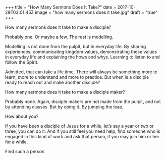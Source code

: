 +++
title = "How Many Sermons Does It Take?"
date = 2017-10-28T03:01:45Z
image = "how many sermons does it take.jpg"
draft = "true"
+++

How many sermons does it take to make a disciple?

Probably one. Or maybe a few. The rest is modelling. 

Modelling is not done from the pulpit, but in everyday life. By sharing experiences, communicating kingdom values, demonstrating these values in everyday life and explaining the hows and whys. Learning to listen to and  follow the Spirit.

Admitted, that can take a life time. There will always be something more to learn, more to understand and more to practice. But when is a disciple ready to reach out and make another disciple?

How many sermons does it take to make a disciple maker?

Probably none. Again, disciple makers are not made from the pulpit, and not by attending classes. But by doing it. By jumping the leap.

How about you?

If you have been a disciple of Jesus for a while, let’s say a year or two or three, you can do it. And if you still feel you need help, find someone who is engaged in this kind of work and ask that person, if you may join him or her for a while.

Find such a person.